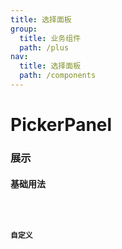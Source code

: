 ```yaml
---
title: 选择面板
group: 
  title: 业务组件
  path: /plus
nav:
  title: 选择面板
  path: /components
---
```


# PickerPanel
### 展示

#### 基础用法
<code src="./demos/demo.tsx" />

#### 自定义
<code src="./demos/demo01.tsx" />


<API/>